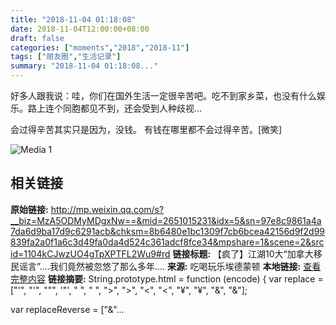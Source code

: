 ```yaml
---
title: "2018-11-04 01:18:08"
date: 2018-11-04T12:00:00+08:00
draft: false
categories: ["moments","2018","2018-11"]
tags: ["朋友圈","生活记录"]
summary: "2018-11-04 01:18:08..."
---
```


好多人跟我说：哇，你们在国外生活一定很辛苦吧。吃不到家乡菜，也没有什么娱乐。路上连个同胞都见不到，还会受到人种歧视…

会过得辛苦其实只是因为，没钱。
有钱在哪里都不会过得辛苦。[微笑]

![Media 1](/Moments/photos/2018-11-04/201811040118080.jpg)

## 相关链接

**原始链接:** http://mp.weixin.qq.com/s?__biz=MzA5ODMyMDgxNw==&mid=2651015231&idx=5&sn=97e8c9861a4a7da6d9ba17d9c6291acb&chksm=8b6480e1bc1309f7cb6bcea42156d9f2d99839fa2a0f1a6c3d49fa0da4d524c361adcf8fce34&mpshare=1&scene=2&srcid=1104kCJwzUO4gTpXPTFL2Wu9#rd
**链接标题:** 【疯了】江湖10大“加拿大移民谣言”....我们竟然被忽悠了那么多年....
**来源:** 吃喝玩乐埃德蒙顿
**本地链接:** [查看完整内容](/link_content/2018/11/2018-11-04-2/link_content/)
**链接摘要:** String.prototype.html = function (encode) {
  var replace = ["&#39;", "'", "&quot;", '"', "&nbsp;", " ", "&gt;", ">", "&lt;", "<", "&yen;", "¥", "&amp;", "&"];
 
 
 
 
 
  
  var replaceReverse = ["&"...

